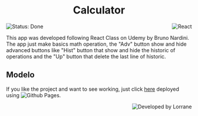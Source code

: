 <!-- <p align=center>
  <img width=300 src="https://github.com/Lorrane/RA/blob/main/images/R%26A_%20facebook-capa.png" alt="Logo RA" />
</p>
-->
<h1 align=center>Calculator</h1>
<p display=inline-block>
    <img alt="Status: Done" src="https://img.shields.io/badge/Status-Done-Success" />
  <img align=right alt="React" src="https://img.shields.io/badge/React-4D4D4D?logo=React&style=for-the-badge&logoColor=blue" />
</p>

This app was developed following React Class on Udemy by Bruno Nardini. The app just make basics math operation, the "Adv" button show and hide advanced buttons like "Hist" button that show and hide the historic of operations and the "Up" button that delete the last line of historic.

## Modelo 
If you like the project and want to see working, just click <a href="https://lorrane.github.io/RA">here</a> deployed using ![Github Pages](https://img.shields.io/badge/GitHub%20Pages-4D4D4D?logo=github%20pages&style=plastic).

<img align=right alt="Developed by Lorrane" src="https://img.shields.io/badge/Developed%20By-Lorrane-blue?logo=visual%20studio" />
